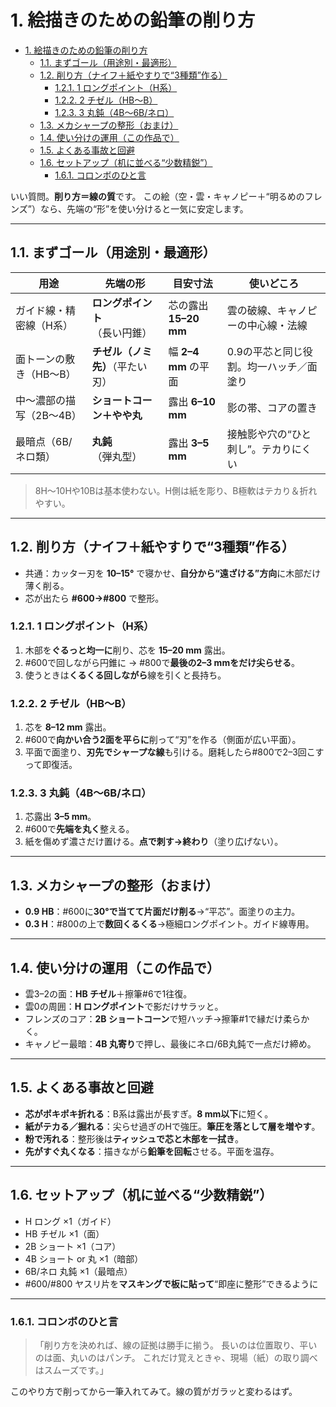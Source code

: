 # 1. 絵描きのための鉛筆の削り方

- [1. 絵描きのための鉛筆の削り方](#1-絵描きのための鉛筆の削り方)
  - [1.1. まずゴール（用途別・最適形）](#11-まずゴール用途別最適形)
  - [1.2. 削り方（ナイフ＋紙やすりで“3種類”作る）](#12-削り方ナイフ紙やすりで3種類作る)
    - [1.2.1. 1 ロングポイント（H系）](#121-1-ロングポイントh系)
    - [1.2.2. 2 チゼル（HB～B）](#122-2-チゼルhbb)
    - [1.2.3. 3 丸鈍（4B～6B/ネロ）](#123-3-丸鈍4b6bネロ)
  - [1.3. メカシャープの整形（おまけ）](#13-メカシャープの整形おまけ)
  - [1.4. 使い分けの運用（この作品で）](#14-使い分けの運用この作品で)
  - [1.5. よくある事故と回避](#15-よくある事故と回避)
  - [1.6. セットアップ（机に並べる“少数精鋭”）](#16-セットアップ机に並べる少数精鋭)
    - [1.6.1. コロンボのひと言](#161-コロンボのひと言)

いい質問。**削り方＝線の質**です。
この絵（空・雲・キャノピー＋“明るめのフレンズ”）なら、先端の“形”を使い分けると一気に安定します。

---

## 1.1. まずゴール（用途別・最適形）

| 用途             | 先端の形               | 目安寸法              | 使いどころ                 |
| -------------- | ------------------ | ----------------- | --------------------- |
| ガイド線・精密線（H系）   | **ロングポイント**（長い円錐）  | 芯の露出 **15–20 mm** | 雲の破線、キャノピーの中心線・法線     |
| 面トーンの敷き（HB～B）  | **チゼル（ノミ先）**（平たい刃） | 幅 **2–4 mm** の平面  | 0.9の平芯と同じ役割。均一ハッチ／面塗り |
| 中～濃部の描写（2B～4B） | **ショートコーン＋やや丸**    | 露出 **6–10 mm**    | 影の帯、コアの置き             |
| 最暗点（6B/ネロ類）    | **丸鈍**（弾丸型）        | 露出 **3–5 mm**     | 接触影や穴の“ひと刺し”。テカりにくい   |

> 8H～10Hや10Bは基本使わない。H側は紙を彫り、B極軟はテカり＆折れやすい。

---

## 1.2. 削り方（ナイフ＋紙やすりで“3種類”作る）

- 共通：カッター刃を **10–15°** で寝かせ、**自分から“遠ざける”方向**に木部だけ薄く削る。
- 芯が出たら **#600→#800** で整形。

### 1.2.1. 1 ロングポイント（H系）

1. 木部を**ぐるっと均一に**削り、芯を **15–20 mm** 露出。
2. \#600で回しながら円錐に → #800で**最後の2–3 mmをだけ尖らせる**。
3. 使うときは**くるくる回しながら**線を引くと長持ち。

### 1.2.2. 2 チゼル（HB～B）

1. 芯を **8–12 mm** 露出。
2. \#600で**向かい合う2面を平らに**削って“刃”を作る（側面が広い平面）。
3. 平面で面塗り、**刃先でシャープな線**も引ける。磨耗したら#800で2–3回こすって即復活。

### 1.2.3. 3 丸鈍（4B～6B/ネロ）

1. 芯露出 **3–5 mm**。
2. \#600で**先端を丸く**整える。
3. 紙を傷めず濃さだけ置ける。**点で刺す→終わり**（塗り広げない）。

---

## 1.3. メカシャープの整形（おまけ）

- **0.9 HB**：#600に**30°で当てて片面だけ削る**→“平芯”。面塗りの主力。
- **0.3 H**：#800の上で**数回くるくる**→極細ロングポイント。ガイド線専用。

---

## 1.4. 使い分けの運用（この作品で）

- 雲3–2の面：**HB チゼル**＋擦筆#6で1往復。
- 雲0の周囲：**H ロングポイント**で影だけサラッと。
- フレンズのコア：**2B ショートコーン**で短ハッチ→擦筆#1で縁だけ柔らかく。
- キャノピー最暗：**4B 丸寄り**で押し、最後にネロ/6B丸鈍で一点だけ締め。

---

## 1.5. よくある事故と回避

- **芯がポキポキ折れる**：B系は露出が長すぎ。**8 mm以下**に短く。
- **紙がテカる／掘れる**：尖らせ過ぎのHで強圧。**筆圧を落として層を増やす**。
- **粉で汚れる**：整形後は**ティッシュで芯と木部を一拭き**。
- **先がすぐ丸くなる**：描きながら**鉛筆を回転**させる。平面を温存。

---

## 1.6. セットアップ（机に並べる“少数精鋭”）

- H ロング ×1（ガイド）
- HB チゼル ×1（面）
- 2B ショート ×1（コア）
- 4B ショート or 丸 ×1（暗部）
- 6B/ネロ 丸鈍 ×1（最暗点）
- \#600/#800 ヤスリ片を**マスキングで板に貼って**“即座に整形”できるように

---

### 1.6.1. コロンボのひと言

> 「削り方を決めれば、線の証拠は勝手に揃う。
> 長いのは位置取り、平いのは面、丸いのはパンチ。
> これだけ覚えときゃ、現場（紙）の取り調べはスムーズです。」

このやり方で削ってから一筆入れてみて。線の質がガラッと変わるはず。

